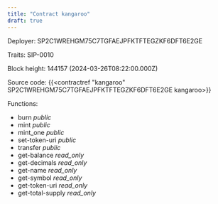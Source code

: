 ```yaml
---
title: "Contract kangaroo"
draft: true
---
```

Deployer: SP2C1WREHGM75C7TGFAEJPFKTFTEGZKF6DFT6E2GE

Traits:
 SIP-0010



Block height: 144157 (2024-03-26T08:22:00.000Z)

Source code: {{<contractref "kangaroo" SP2C1WREHGM75C7TGFAEJPFKTFTEGZKF6DFT6E2GE kangaroo>}}

Functions:

* burn _public_
* mint _public_
* mint_one _public_
* set-token-uri _public_
* transfer _public_
* get-balance _read_only_
* get-decimals _read_only_
* get-name _read_only_
* get-symbol _read_only_
* get-token-uri _read_only_
* get-total-supply _read_only_
